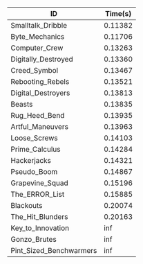 |ID|Time(s)|
|-|-|
|Smalltalk_Dribble|0.11382|
|Byte_Mechanics|0.11706|
|Computer_Crew|0.13263|
|Digitally_Destroyed|0.13360|
|Creed_Symbol|0.13467|
|Rebooting_Rebels|0.13521|
|Digital_Destroyers|0.13813|
|Beasts|0.13835|
|Rug_Heed_Bend|0.13935|
|Artful_Maneuvers|0.13963|
|Loose_Screws|0.14103|
|Prime_Calculus|0.14284|
|Hackerjacks|0.14321|
|Pseudo_Boom|0.14867|
|Grapevine_Squad|0.15196|
|The_ERROR_List|0.15885|
|Blackouts|0.20074|
|The_Hit_Blunders|0.20163|
|Key_to_Innovation|inf|
|Gonzo_Brutes|inf|
|Pint_Sized_Benchwarmers|inf|
